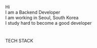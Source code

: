 <div align>

<div align>
Hi
<br>
I am a Backend Developer
<br>
I am working in Seoul, South Korea
<br>
I study hard to become a good developer
<div align=center><h1></h1></div>    
</div>
TECH STACK
